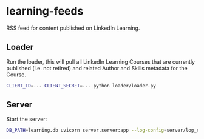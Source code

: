 # learning-feeds

RSS feed for content published on LinkedIn Learning.

## Loader

Run the loader, this will pull all LinkedIn Learning Courses that are
currently published (i.e. not retired) and related Author and Skills
metadata for the Course.

```sh
CLIENT_ID=... CLIENT_SECRET=... python loader/loader.py
```

## Server

Start the server:

```sh
DB_PATH=learning.db uvicorn server.server:app --log-config=server/log_conf.yml
```
